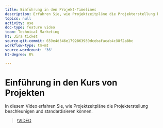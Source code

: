 ```yaml
---
title: Einführung in den Projekt-Timelines
description: Erfahren Sie, wie Projektzeitpläne die Projekterstellung beschleunigen und standardisieren können.
topics: null
activity: use
doc-type: feature video
team: Technical Marketing
kt: Jira ticket
source-git-commit: 650e4d346e1792863930dcebafacab4c88f2a8bc
workflow-type: tm+mt
source-wordcount: '36'
ht-degree: 0%

---
```


# Einführung in den Kurs von Projekten

In diesem Video erfahren Sie, wie Projektzeitpläne die Projekterstellung beschleunigen und standardisieren können.

>[!VIDEO](https://video.tv.adobe.com/v/335212/?quality=12&learn=on)
